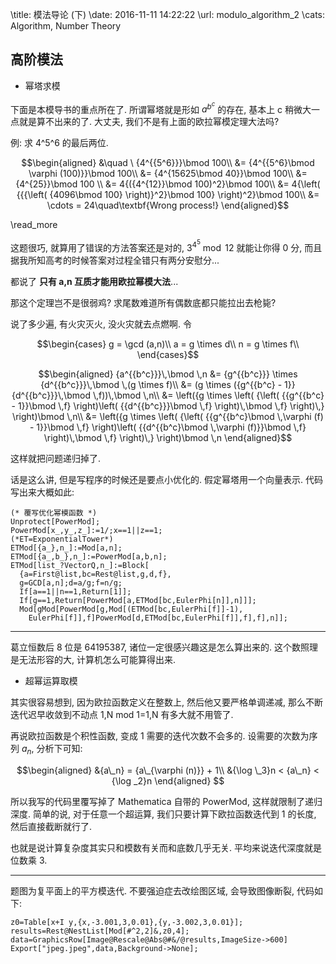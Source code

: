 \title: 模法导论 (下)
\date: 2016-11-11 14:22:22
\url: modulo_algorithm_2
\cats: Algorithm, Number Theory


## 高阶模法

- 幂塔求模

下面是本模导书的重点所在了. 所谓幂塔就是形如 ${a^{{b^c}}}$ 的存在, 基本上 c 稍微大一点就是算不出来的了. 大丈夫, 我们不是有上面的欧拉幂模定理大法吗?

例: 求 4^5^6 的最后两位.

$$\begin{aligned}
&\quad \ {4^{{5^6}}}\bmod 100\\
&= {4^{{5^6}\bmod \varphi (100)}}\bmod 100\\
&= {4^{15625\bmod 40}}\bmod 100\\
&= {4^{25}}\bmod 100 \\
&= 4{({4^{12}}\bmod 100)^2}\bmod 100\\
&= 4{\left( {{{\left( {4096\bmod 100} \right)}^2}\bmod 100} \right)^2}\bmod 100\\
&= \cdots = 24\quad\textbf{Wrong process!}
\end{aligned}$$

\read_more

这题很巧, 就算用了错误的方法答案还是对的, $3^{4^5} \bmod 12$ 就能让你得 0 分, 而且据我所知高考的时候答案对过程全错只有两分安慰分...

都说了 **只有 a,n 互质才能用欧拉幂模大法**...

那这个定理岂不是很弱鸡? 求尾数难道所有偶数底都只能拉出去枪毙?

说了多少遍, 有火灾灭火, 没火灾就去点燃啊. 令

$$\begin{cases}
g = \gcd (a,n)\\
a = g \times d\\
n = g \times f\\
\end{cases}$$

$$\begin{aligned}
{a^{{b^c}}}\,\bmod \,n &= {g^{{b^c}}} \times {d^{{b^c}}}\,\bmod \,(g \times f)\\
&= (g \times ({g^{{b^c} - 1}}{d^{{b^c}}}\,\bmod \,f))\,\bmod \,n\\
&= \left({g \times \left( {\left( {{g^{{b^c} - 1}}\bmod \,f} \right)\left( {{d^{{b^c}}}\bmod \,f} \right)\,\bmod \,f} \right)\,} \right)\bmod \,n\\
&= \left({g \times \left( {\left( {{g^{{b^c}\bmod \,\varphi (f) - 1}}\bmod \,f} \right)\left( {{d^{{b^c}\bmod \,\varphi (f)}}\bmod \,f} \right)\,\bmod \,f} \right)\,} \right)\bmod \,n
\end{aligned}$$

这样就把问题递归掉了.

话是这么讲, 但是写程序的时候还是要点小优化的. 假定幂塔用一个向量表示. 代码写出来大概如此:

```wl
(* 覆写优化幂模函数 *)
Unprotect[PowerMod];
PowerMod[x_,y_,z_]:=1/;x==1||z==1;
(*ET=ExponentialTower*)
ETMod[{a_},n_]:=Mod[a,n];
ETMod[{a_,b_},n_]:=PowerMod[a,b,n];
ETMod[list_?VectorQ,n_]:=Block[
  {a=First@list,bc=Rest@list,g,d,f},
  g=GCD[a,n];d=a/g;f=n/g;
  If[a==1||n==1,Return[1]];
  If[g==1,Return[PowerMod[a,ETMod[bc,EulerPhi[n]],n]]];
  Mod[gMod[PowerMod[g,Mod[(ETMod[bc,EulerPhi[f]]-1),
    EulerPhi[f]],f]PowerMod[d,ETMod[bc,EulerPhi[f]],f],f],n]];
```

---

葛立恒数后 8 位是 64195387, 诸位一定很感兴趣这是怎么算出来的. 这个数照理是无法形容的大, 计算机怎么可能算得出来.

- 超幂运算取模

其实很容易想到, 因为欧拉函数定义在整数上, 然后他又要严格单调递减, 那么不断迭代迟早收敛到不动点 1,N mod 1=1,N 有多大就不用管了.

再说欧拉函数是个积性函数, 变成 1 需要的迭代次数不会多的. 设需要的次数为序列 ${a_n}$, 分析下可知:

$$\begin{aligned}
&{a\_n} = {a\_{\varphi (n)}} + 1\\
&{\log \_3}n < {a\_n} < {\log _2}n
\end{aligned} $$

所以我写的代码里覆写掉了 Mathematica 自带的 PowerMod, 这样就限制了递归深度. 简单的说, 对于任意一个超运算, 我们只要计算下欧拉函数迭代到 1 的长度, 然后直接截断就行了.

也就是说计算复杂度其实只和模数有关而和底数几乎无关. 平均来说迭代深度就是位数乘 3.

---

题图为复平面上的平方模迭代. 不要强迫症去改绘图区域, 会导致图像断裂, 代码如下:

```wl
z0=Table[x+I y,{x,-3.001,3,0.01},{y,-3.002,3,0.01}];
results=Rest@NestList[Mod[#^2,2]&,z0,4];
data=GraphicsRow[Image@Rescale@Abs@#&/@results,ImageSize->600]
Export["jpeg.jpeg",data,Background->None];
```